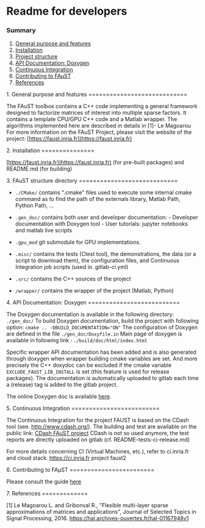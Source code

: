 # Readme for developers


### Summary
1. [General purpose and features](#gen_intro)  
2. [Installation](#install)  
3. [Project structure](#struct)
4. [API Documentation: Doxygen](#api_doc)
5. [Continuous Integration](#ci)
6. [Contributing to FAµST](#contributing)
7. [References](#refs)

<a name="gen_intro"/>
1. General purpose and features
============================

The FAuST toolbox contains a C++ code implementing a general framework
designed to factorize matrices of interest into multiple sparse factors.
It contains a template CPU/GPU C++ code and a Matlab wrapper.
The algorithms implemented here are described in details in [1]- Le Magoarou
For more information on the FAuST Project, please visit the website of the
project: [https://faust.inria.fr](https://faust.inria.fr)


<a name="install"/>
2. Installation
===============

[https://faust.inria.fr](https://faust.inria.fr) (for pre-built packages) and README.md (for building)

<a name="struct"/>
3. FAuST structure directory
============================

- ``./CMake/``
	 contains ".cmake" files used to execute some internal cmake
	command as to find the path of the externals library, Matlab Path,
	Python Path, ...
- ``.gen_doc/``
     contains both user and developer documentation:
		- Developer documentation with Doxygen tool
		- User tutorials: jupyter notebooks and matlab live scripts
- ``.gpu_mod``
     git submodule for GPU implementations.

- ``.misc/``
     contains the tests (Ctest tool), the demonstrations, the data (or a script to download them),
	the configuration files, and Continuous
	Integration job scripts (used in .gitlab-ci.yml)
- ``.src/``
     contains the C++ sources of the project
- ``/wrapper/``
     contains the wrapper of the project (Matlab, Python)



<a name="api_doc"/>
4. API Documentation: Doxygen
==========================

The Doxygen documentation is available in the following directory:
``./gen_doc/``
To build Doxygen documentation, build the project with following option:
``cmake .. -DBUILD_DOCUMENTATION="ON"``
The configuration of Doxygen are defined in the file ``./gen_doc/Doxyfile.in``
Main page of doxygen is available in following link :
``./build/doc/html/index.html``

Specific wrapper API documentation has been added and is also generated through doxygen
when wrapper building cmake variables are set. And more precisely the C++ doxydoc can be excluded if the
cmake variable ``EXCLUDE_FAUST_LIB_INSTALL`` is set (this feature is used for release packages).
The documentation is automatically uploaded to gitlab each time a (release) tag is added to the gitlab project.

The online Doxygen doc is available
[here](https://faustgrp.gitlabpages.inria.fr/faust/last-doc/html/index.html).



<a name="ci"/>
5. Continuous Integration
=========================

The Continuous Integration for the project FAUST is based on the CDash tool
(see. http://www.cdash.org/). The building and test are available on the
public link:
[CDash FAµST project](https://cdash-ci.inria.fr/index.php?project=faust)
CDash is not so used anymore, the test reports are directly uploaded on gitlab (cf. README-tests-ci-release.md)

For more details concerning CI (Virtual Machines, etc.), refer to ci.inria.fr and cloud stack.
https://ci.inria.fr project faust2

<a name="contributing"/>
6. Contributing to FAµST
========================

Please consult the guide [here](CONTRIBUTING.md)

<a name="refs"/>
7. References
=============

[1]	Le Magoarou L. and Gribonval R., "Flexible multi-layer sparse
	approximations of matrices and applications", Journal of Selected
Topics in Signal Processing, 2016.
<https://hal.archives-ouvertes.fr/hal-01167948v1>



